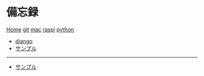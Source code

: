 # 備忘録

[Home](index.md)
[git](docs/git.md)
[mac](docs/mac.md)
[raspi](docs/raspi.md)
[python]()
  * [django](tutorial.md)
  * [サンプル](api/index.md)
  - - - -
  * [サンプル](demo/sample.html)

<!--[gimmick:themechooser](Choose theme)-->
